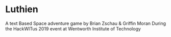 # Luthien
A text Based Space adventure game
by Brian Zschau & Griffin Moran
During the HackWITus 2019 event at Wentworth Institute of Technology
